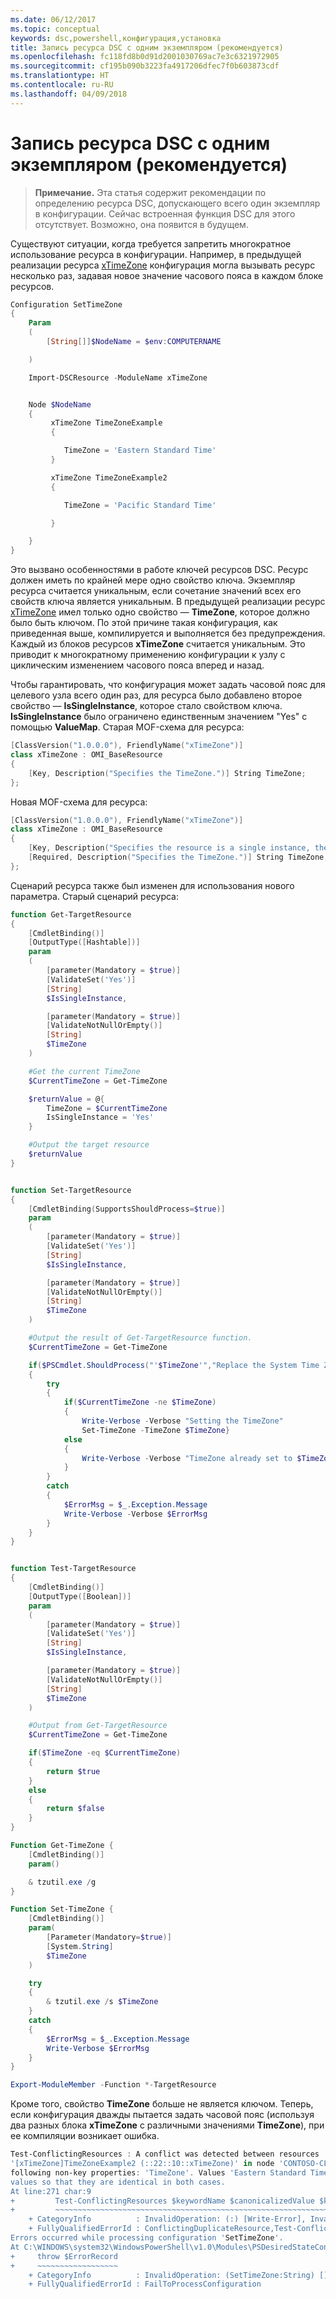 ```yaml
---
ms.date: 06/12/2017
ms.topic: conceptual
keywords: dsc,powershell,конфигурация,установка
title: Запись ресурса DSC с одним экземпляром (рекомендуется)
ms.openlocfilehash: fc118fd8b0d91d2001030769ac7e3c6321972905
ms.sourcegitcommit: cf195b090b3223fa4917206dfec7f0b603873cdf
ms.translationtype: HT
ms.contentlocale: ru-RU
ms.lasthandoff: 04/09/2018
---
```

# <a name="writing-a-single-instance-dsc-resource-best-practice"></a>Запись ресурса DSC с одним экземпляром (рекомендуется)

>**Примечание.** Эта статья содержит рекомендации по определению ресурса DSC, допускающего всего один экземпляр в конфигурации. Сейчас встроенная функция DSC для этого отсутствует. Возможно, она появится в будущем.

Существуют ситуации, когда требуется запретить многократное использование ресурса в конфигурации. Например, в предыдущей реализации ресурса [xTimeZone](https://github.com/PowerShell/xTimeZone) конфигурация могла вызывать ресурс несколько раз, задавая новое значение часового пояса в каждом блоке ресурсов.

```powershell
Configuration SetTimeZone
{
    Param
    (
        [String[]]$NodeName = $env:COMPUTERNAME

    )

    Import-DSCResource -ModuleName xTimeZone


    Node $NodeName
    {
         xTimeZone TimeZoneExample
         {

            TimeZone = 'Eastern Standard Time'
         }

         xTimeZone TimeZoneExample2
         {

            TimeZone = 'Pacific Standard Time'

         }

    }
}
```

Это вызвано особенностями в работе ключей ресурсов DSC. Ресурс должен иметь по крайней мере одно свойство ключа. Экземпляр ресурса считается уникальным, если сочетание значений всех его свойств ключа является уникальным. В предыдущей реализации ресурс [xTimeZone](https://github.com/PowerShell/xTimeZone) имел только одно свойство — **TimeZone**, которое должно было быть ключом. По этой причине такая конфигурация, как приведенная выше, компилируется и выполняется без предупреждения. Каждый из блоков ресурсов **xTimeZone** считается уникальным. Это приводит к многократному применению конфигурации к узлу с циклическим изменением часового пояса вперед и назад.

Чтобы гарантировать, что конфигурация может задать часовой пояс для целевого узла всего один раз, для ресурса было добавлено второе свойство — **IsSingleInstance**, которое стало свойством ключа.
**IsSingleInstance** было ограничено единственным значением "Yes" с помощью **ValueMap**. Старая MOF-схема для ресурса:

```powershell
[ClassVersion("1.0.0.0"), FriendlyName("xTimeZone")]
class xTimeZone : OMI_BaseResource
{
    [Key, Description("Specifies the TimeZone.")] String TimeZone;
};
```

Новая MOF-схема для ресурса:

```powershell
[ClassVersion("1.0.0.0"), FriendlyName("xTimeZone")]
class xTimeZone : OMI_BaseResource
{
    [Key, Description("Specifies the resource is a single instance, the value must be 'Yes'"), ValueMap{"Yes"}, Values{"Yes"}] String IsSingleInstance;
    [Required, Description("Specifies the TimeZone.")] String TimeZone;
};
```

Сценарий ресурса также был изменен для использования нового параметра. Старый сценарий ресурса:

```powershell
function Get-TargetResource
{
    [CmdletBinding()]
    [OutputType([Hashtable])]
    param
    (
        [parameter(Mandatory = $true)]
        [ValidateSet('Yes')]
        [String]
        $IsSingleInstance,

        [parameter(Mandatory = $true)]
        [ValidateNotNullOrEmpty()]
        [String]
        $TimeZone
    )

    #Get the current TimeZone
    $CurrentTimeZone = Get-TimeZone

    $returnValue = @{
        TimeZone = $CurrentTimeZone
        IsSingleInstance = 'Yes'
    }

    #Output the target resource
    $returnValue
}


function Set-TargetResource
{
    [CmdletBinding(SupportsShouldProcess=$true)]
    param
    (
        [parameter(Mandatory = $true)]
        [ValidateSet('Yes')]
        [String]
        $IsSingleInstance,

        [parameter(Mandatory = $true)]
        [ValidateNotNullOrEmpty()]
        [String]
        $TimeZone
    )

    #Output the result of Get-TargetResource function.
    $CurrentTimeZone = Get-TimeZone

    if($PSCmdlet.ShouldProcess("'$TimeZone'","Replace the System Time Zone"))
    {
        try
        {
            if($CurrentTimeZone -ne $TimeZone)
            {
                Write-Verbose -Verbose "Setting the TimeZone"
                Set-TimeZone -TimeZone $TimeZone}
            else
            {
                Write-Verbose -Verbose "TimeZone already set to $TimeZone"
            }
        }
        catch
        {
            $ErrorMsg = $_.Exception.Message
            Write-Verbose -Verbose $ErrorMsg
        }
    }
}


function Test-TargetResource
{
    [CmdletBinding()]
    [OutputType([Boolean])]
    param
    (
        [parameter(Mandatory = $true)]
        [ValidateSet('Yes')]
        [String]
        $IsSingleInstance,

        [parameter(Mandatory = $true)]
        [ValidateNotNullOrEmpty()]
        [String]
        $TimeZone
    )

    #Output from Get-TargetResource
    $CurrentTimeZone = Get-TimeZone

    if($TimeZone -eq $CurrentTimeZone)
    {
        return $true
    }
    else
    {
        return $false
    }
}

Function Get-TimeZone {
    [CmdletBinding()]
    param()

    & tzutil.exe /g
}

Function Set-TimeZone {
    [CmdletBinding()]
    param(
        [Parameter(Mandatory=$true)]
        [System.String]
        $TimeZone
    )

    try
    {
        & tzutil.exe /s $TimeZone
    }
    catch
    {
        $ErrorMsg = $_.Exception.Message
        Write-Verbose $ErrorMsg
    }
}

Export-ModuleMember -Function *-TargetResource
```

Кроме того, свойство **TimeZone** больше не является ключом. Теперь, если конфигурация дважды пытается задать часовой пояс (используя два разных блока **xTimeZone** с различными значениями **TimeZone**), при ее компиляции возникает ошибка.

```powershell
Test-ConflictingResources : A conflict was detected between resources '[xTimeZone]TimeZoneExample (::15::10::xTimeZone)' and
'[xTimeZone]TimeZoneExample2 (::22::10::xTimeZone)' in node 'CONTOSO-CLIENT'. Resources have identical key properties but there are differences in the
following non-key properties: 'TimeZone'. Values 'Eastern Standard Time' don't match values 'Pacific Standard Time'. Please update these property
values so that they are identical in both cases.
At line:271 char:9
+         Test-ConflictingResources $keywordName $canonicalizedValue $k ...
+         ~~~~~~~~~~~~~~~~~~~~~~~~~~~~~~~~~~~~~~~~~~~~~~~~~~~~~~~~~~~~~
    + CategoryInfo          : InvalidOperation: (:) [Write-Error], InvalidOperationException
    + FullyQualifiedErrorId : ConflictingDuplicateResource,Test-ConflictingResources
Errors occurred while processing configuration 'SetTimeZone'.
At C:\WINDOWS\system32\WindowsPowerShell\v1.0\Modules\PSDesiredStateConfiguration\PSDesiredStateConfiguration.psm1:3705 char:5
+     throw $ErrorRecord
+     ~~~~~~~~~~~~~~~~~~
    + CategoryInfo          : InvalidOperation: (SetTimeZone:String) [], InvalidOperationException
    + FullyQualifiedErrorId : FailToProcessConfiguration
```